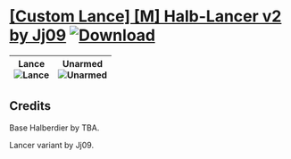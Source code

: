 # [\[Custom Lance\] \[M\] Halb-Lancer v2 by Jj09](https://github.com/Klokinator/FE-Repo/tree/main/Battle%20Animations/Infantry%20-%20(Lnc)%20Soldiers,%20Halberdiers/%5BCustom%20Lance%5D%20%5BM%5D%20Halb-Lancer%20v2%20by%20Jj09) [![Download](https://img.shields.io/badge/Download--red?style=social&logo=github)](https://minhaskamal.github.io/DownGit/#/home?url=https://github.com/Klokinator/FE-Repo/tree/main/Battle%20Animations/Infantry%20-%20(Lnc)%20Soldiers,%20Halberdiers/%5BCustom%20Lance%5D%20%5BM%5D%20Halb-Lancer%20v2%20by%20Jj09)

| <b>Lance</b><br/><img alt="Lance" src="https://raw.githubusercontent.com/Klokinator/FE-Repo/main/Battle%20Animations/Infantry%20-%20(Lnc)%20Soldiers,%20Halberdiers/%5BCustom%20Lance%5D%20%5BM%5D%20Halb-Lancer%20v2%20by%20Jj09/2.%20Lance/Lance.gif"/> | <b>Unarmed</b><br/><img alt="Unarmed" src="https://raw.githubusercontent.com/Klokinator/FE-Repo/main/Battle%20Animations/Infantry%20-%20(Lnc)%20Soldiers,%20Halberdiers/%5BCustom%20Lance%5D%20%5BM%5D%20Halb-Lancer%20v2%20by%20Jj09/8.%20Unarmed/Unarmed.gif"/> |
| :---: | :---: |

## Credits

Base Halberdier by TBA.

Lancer variant by Jj09.


